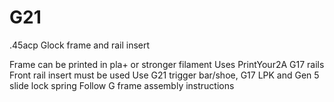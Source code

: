 # G21
.45acp Glock frame and rail insert

Frame can be printed in pla+ or stronger filament
Uses PrintYour2A G17 rails
Front rail insert must be used
Use G21 trigger bar/shoe, G17 LPK and Gen 5 slide lock spring
Follow G frame assembly instructions

